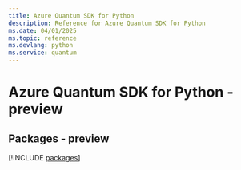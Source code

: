 ```yaml
---
title: Azure Quantum SDK for Python
description: Reference for Azure Quantum SDK for Python
ms.date: 04/01/2025
ms.topic: reference
ms.devlang: python
ms.service: quantum
---
```

# Azure Quantum SDK for Python - preview
## Packages - preview
[!INCLUDE [packages](quantum-index.md)]